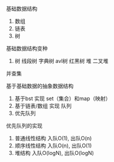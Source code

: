 基础数据结构
1. 数组
2. 链表
3. 树

基础数据结构变种
1. 树
线段树
字典树
avl树
红黑树
	堆
		二叉堆

并查集

基于基础数据的抽象数据结构
1. 基于bst 		实现		set（集合）和map（映射）
2. 基于链表/数组 	实现		队列
3. 优先队列


优先队列的实现

1. 普通线性结构  	入队O(1),	出队O(n)
2. 顺序线性结构	入队O(n),	出队O(1)
3. 堆结构			入队O(logN),	出队O(logN)		
